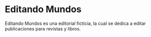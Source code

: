 # Editando Mundos
Editando Mundos es una editorial ficticia, la cual se dedica a editar publicaciones para revistas y libros.
